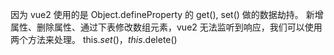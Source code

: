 因为 vue2 使用的是 Object.defineProperty 的 get(), set() 做的数据劫持。
新增属性、删除属性、通过下表修改数组元素，vue2 无法监听到响应，我们可以使用两个方法来处理。
this.$set()，this.$delete()